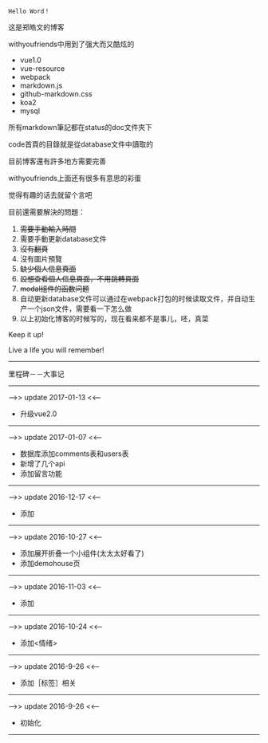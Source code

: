 ```
Hello Word！
```
这是郑皓文的博客

withyoufriends中用到了强大而又酷炫的

* vue1.0
* vue-resource
* webpack
* markdown.js
* github-markdown.css
* koa2
* mysql

所有markdown筆記都在status的doc文件夾下

code首頁的目錄就是從database文件中讀取的

目前博客還有許多地方需要完善

withyoufriends上面还有很多有意思的彩蛋

觉得有趣的话去就留个言吧

目前還需要解決的問題：

1. <del>需要手動輸入時間</del>
2. 需要手動更新database文件
3. <del>沒有翻頁</del>
4. 沒有圖片預覽
5. <del>缺少個人信息頁面</del>
6. <del>設想查看個人信息頁面，不用跳轉頁面</del>
7. <del>modal组件的函数问题</del>
8. 自动更新database文件可以通过在webpack打包的时候读取文件，并自动生产一个json文件，需要看一下怎么做
9. 以上初始化博客的时候写的，现在看来都不是事儿，呸，真菜

Keep it up!

Live a life you will remember!
***
里程碑－－大事记
***
-->> update 2017-01-13 <<--
* 升级vue2.0
***

-->> update 2017-01-07 <<--
* 数据库添加comments表和users表
* 新增了几个api
* 添加留言功能
***

-->> update 2016-12-17 <<--
* 添加<Mirror>
***

-->> update 2016-10-27 <<--
* 添加展开折叠一个小组件(太太太好看了)
* 添加demohouse页
***

-->> update 2016-11-03 <<--
* 添加<blvck>
***

-->> update 2016-10-24 <<--
* 添加<情绪>
***

-->> update 2016-9-26 <<--
* 添加［标签］相关
***

-->> update 2016-9-26 <<--
* 初始化
***
